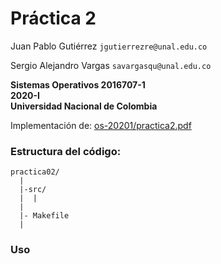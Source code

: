 # Práctica 2

Juan Pablo Gutiérrez
`jgutierrezre@unal.edu.co`

Sergio Alejandro Vargas
`savargasqu@unal.edu.co`

**Sistemas Operativos
2016707-1\
2020-I\
Universidad Nacional de Colombia**


Implementación de:
[os-20201/practica2.pdf](https://github.com/capedrazab/os-20201/blob/master/practica2.pdf)


### Estructura del código:

```
practica02/
  |
  |-src/
  |  |
  |
  |- Makefile
  |
```

### Uso



